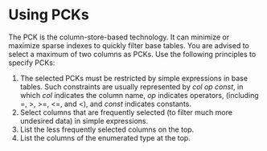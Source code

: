 # Using PCKs<a name="EN-US_TOPIC_0245374554"></a>

The PCK is the column-store-based technology. It can minimize or maximize sparse indexes to quickly filter base tables. You are advised to select a maximum of two columns as PCKs. Use the following principles to specify PCKs:

1.  The selected PCKs must be restricted by simple expressions in base tables. Such constraints are usually represented by  _col op const_, in which  _col_  indicates the column name,  _op_  indicates operators, \(including =, \>, \>=, <=, and <\), and  _const_  indicates constants.
2.  Select columns that are frequently selected \(to filter much more undesired data\) in simple expressions.
3.  List the less frequently selected columns on the top.
4.  List the columns of the enumerated type at the top.

